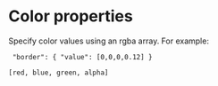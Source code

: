 Color properties
=================

Specify color values using an rgba array. For example:

` "border": { "value": [0,0,0,0.12] }`

`[red, blue, green, alpha]`

